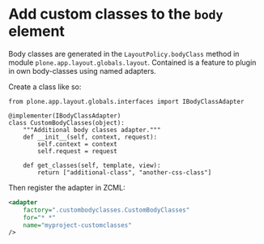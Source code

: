 # Add custom classes to the `body` element

Body classes are generated in the `LayoutPolicy.bodyClass` method in module `plone.app.layout.globals.layout`.
Contained is a feature to plugin in own body-classes using named adapters.

Create a class like so:

```Python:
from plone.app.layout.globals.interfaces import IBodyClassAdapter

@implementer(IBodyClassAdapter)
class CustomBodyClasses(object):
    """Additional body classes adapter."""
    def __init__(self, context, request):
        self.context = context
        self.request = request

    def get_classes(self, template, view):
        return ["additional-class", "another-css-class"]

```

Then register the adapter in ZCML:

```XML
<adapter
    factory=".custombodyclasses.CustomBodyClasses"
    for="* *"
    name="myproject-customclasses"
/>
```
